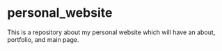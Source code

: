 # personal_website

This is a repository about my personal website which will have an about, portfolio, and main page.
